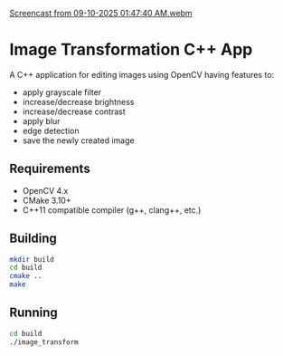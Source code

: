[Screencast from 09-10-2025 01:47:40 AM.webm](https://github.com/user-attachments/assets/3ed7f1ff-a892-42c6-9561-0010c2c8a003)

# Image Transformation C++ App

A C++ application for editing images using OpenCV having features to:
- apply grayscale filter
- increase/decrease brightness
- increase/decrease contrast
- apply blur
- edge detection
- save the newly created image

## Requirements

- OpenCV 4.x
- CMake 3.10+
- C++11 compatible compiler (g++, clang++, etc.)

## Building

```bash
mkdir build
cd build
cmake ..
make
```

## Running

```bash
cd build
./image_transform
```

